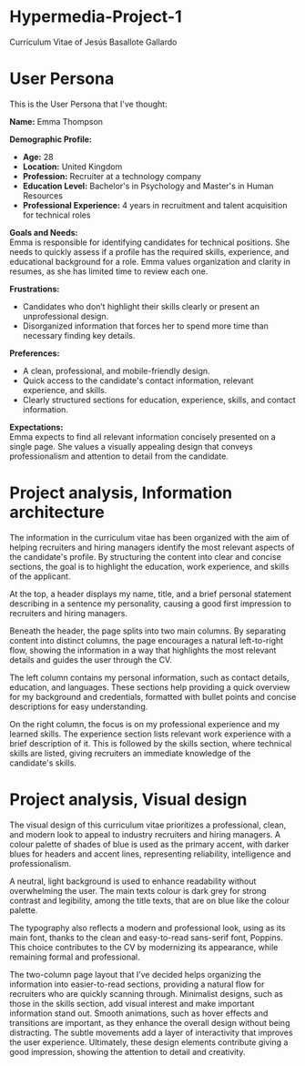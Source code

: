 # Hypermedia-Project-1
Curriculum Vitae of Jesús Basallote Gallardo

# User Persona
This is the User Persona that I've thought:

**Name:** Emma Thompson

**Demographic Profile:**
- **Age:** 28
- **Location:** United Kingdom
- **Profession:** Recruiter at a technology company
- **Education Level:** Bachelor's in Psychology and Master's in Human Resources
- **Professional Experience:** 4 years in recruitment and talent acquisition for technical roles

**Goals and Needs:**  
Emma is responsible for identifying candidates for technical positions. She needs to quickly assess if a profile has the required skills, experience, and educational background for a role. Emma values organization and clarity in resumes, as she has limited time to review each one.

**Frustrations:**
- Candidates who don’t highlight their skills clearly or present an unprofessional design.
- Disorganized information that forces her to spend more time than necessary finding key details.

**Preferences:**
- A clean, professional, and mobile-friendly design.
- Quick access to the candidate's contact information, relevant experience, and skills.
- Clearly structured sections for education, experience, skills, and contact information.

**Expectations:**  
Emma expects to find all relevant information concisely presented on a single page. She values a visually appealing design that conveys professionalism and attention to detail from the candidate.

# Project analysis, Information architecture
The information in the curriculum vitae has been organized with the aim of helping recruiters and hiring managers identify the most relevant aspects of the candidate's profile. By structuring the content into clear and concise sections, the goal is to highlight the education, work experience, and skills of the applicant. 

At the top, a header displays my name, title, and a brief personal statement describing in a sentence my personality, causing a good first impression to recruiters and hiring managers. 

Beneath the header, the page splits into two main columns. By separating content into distinct columns, the page encourages a natural left-to-right flow, showing the information in a way that highlights the most relevant details and guides the user through the CV. 

The left column contains my personal information, such as contact details, education, and languages. These sections help providing a quick overview for my background and credentials, formatted with bullet points and concise descriptions for easy understanding.

On the right column, the focus is on my professional experience and my learned skills. The experience section lists relevant work experience with a brief description of it. This is followed by the skills section, where technical skills are listed, giving recruiters an immediate knowledge of the candidate's skills. 

# Project analysis, Visual design
The visual design of this curriculum vitae prioritizes a professional, clean, and modern look to appeal to industry recruiters and hiring managers. A colour palette of shades of blue is used as the primary accent, with darker blues for headers and accent lines, representing reliability, intelligence and professionalism.

A neutral, light background is used to enhance readability without overwhelming the user. The main texts colour is dark grey for strong contrast and legibility, among the title texts, that are on blue like the colour palette.

The typography also reflects a modern and professional look, using as its main font, thanks to the clean and easy-to-read sans-serif font, Poppins. This choice contributes to the CV by modernizing its appearance, while remaining formal and professional. 

The two-column page layout that I’ve decided helps organizing the information into easier-to-read sections, providing a natural flow for recruiters who are quickly scanning through. Minimalist designs, such as those in the skills section, add visual interest and make important information stand out. 
Smooth animations, such as hover effects and transitions are important, as they enhance the overall design without being distracting. The subtle movements add a layer of interactivity that improves the user experience. Ultimately, these design elements contribute giving a good impression, showing the attention to detail and creativity.

